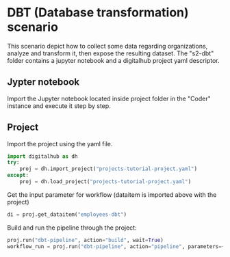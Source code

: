 # DBT (Database transformation) scenario

This scenario depict how to collect some data regarding organizations, analyze and transform it, then expose the resulting dataset. The "s2-dbt" folder contains a jupyter notebook and a digitalhub project yaml descriptor.

## Jypter notebook

Import the Jupyter notebook located inside project folder in the "Coder" instance and execute it step by step.

## Project

Import the project using the yaml file.

```python
import digitalhub as dh
try:
    proj = dh.import_project("projects-tutorial-project.yaml")
except:
    proj = dh.load_project("projects-tutorial-project.yaml")
```

Get the input parameter for workflow (dataitem is imported above with the project)

```python
di = proj.get_dataitem("employees-dbt")
```

Build and run the pipeline through the project:

```python
proj.run("dbt-pipeline", action="build", wait=True)
workflow_run = proj.run("dbt-pipeline", action="pipeline", parameters={"di": di.key}, wait=True)
```
